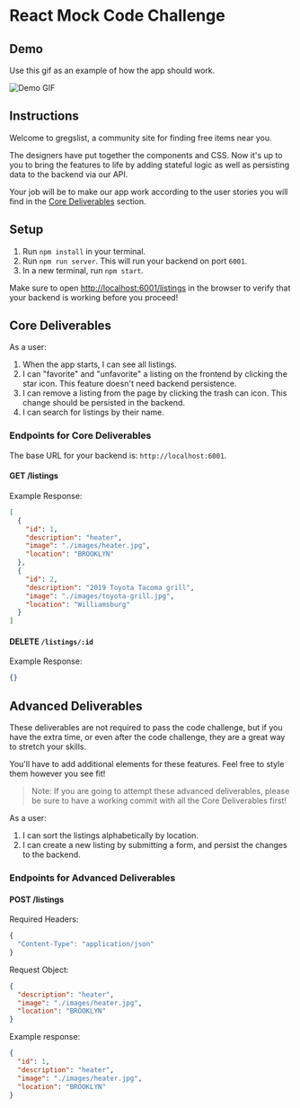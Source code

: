 # React Mock Code Challenge

## Demo

Use this gif as an example of how the app should work.

![Demo GIF](https://curriculum-content.s3.amazonaws.com/phase-2/react-hooks-mock-challenge-gregslist/demo.gif)

## Instructions

Welcome to gregslist, a community site for finding free items near you.

The designers have put together the components and CSS. Now it's up to you to
bring the features to life by adding stateful logic as well as persisting data
to the backend via our API.

Your job will be to make our app work according to the user stories you will
find in the [Core Deliverables](#Core-Deliverables) section.

## Setup

1. Run `npm install` in your terminal.
2. Run `npm run server`. This will run your backend on port `6001`.
3. In a new terminal, run `npm start`.

Make sure to open [http://localhost:6001/listings](http://localhost:6001/listings)
in the browser to verify that your backend is working before you proceed!

## Core Deliverables

As a user:

1. When the app starts, I can see all listings.
2. I can "favorite" and "unfavorite" a listing on the frontend by clicking the
   star icon. This feature doesn't need backend persistence.
3. I can remove a listing from the page by clicking the trash can icon. This
   change should be persisted in the backend.
4. I can search for listings by their name.

### Endpoints for Core Deliverables

The base URL for your backend is: `http://localhost:6001`.

#### GET /listings

Example Response:

```json
[
  {
    "id": 1,
    "description": "heater",
    "image": "./images/heater.jpg",
    "location": "BROOKLYN"
  },
  {
    "id": 2,
    "description": "2019 Toyota Tacoma grill",
    "image": "./images/toyota-grill.jpg",
    "location": "Williamsburg"
  }
]
```

#### DELETE `/listings/:id`

Example Response:

```json
{}
```

## Advanced Deliverables

These deliverables are not required to pass the code challenge, but if you have
the extra time, or even after the code challenge, they are a great way to
stretch your skills.

You'll have to add additional elements for these features. Feel free to style
them however you see fit!

> Note: If you are going to attempt these advanced deliverables, please be sure
> to have a working commit with all the Core Deliverables first!

As a user:

1. I can sort the listings alphabetically by location.
2. I can create a new listing by submitting a form, and persist the changes to
   the backend.

### Endpoints for Advanced Deliverables

#### POST /listings

Required Headers:

```js
{
  "Content-Type": "application/json"
}
```

Request Object:

```json
{
  "description": "heater",
  "image": "./images/heater.jpg",
  "location": "BROOKLYN"
}
```

Example response:

```json
{
  "id": 1,
  "description": "heater",
  "image": "./images/heater.jpg",
  "location": "BROOKLYN"
}
```
